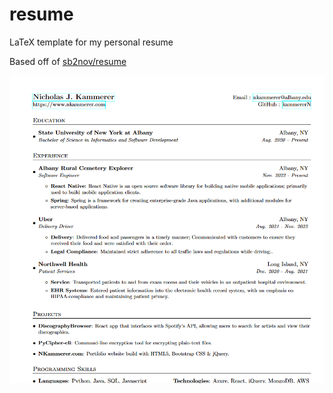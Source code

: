 # resume
LaTeX template for my personal resume

Based off of [sb2nov/resume](https://github.com/sb2nov/resume/)

![Example resume](resume.png)
